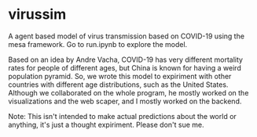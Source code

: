 # virussim
A agent based model of virus transmission based on COVID-19 using the mesa framework.
Go to run.ipynb to explore the model.

Based on an idea by Andre Vacha, COVID-19 has very different mortality rates for
people of different ages, but China is known for having a weird population pyramid. So,
we wrote this model to expiriment with other countries with different age distributions,
such as the United States. Although we collaborated on the whole program, he mostly 
worked on the visualizations and the web scaper, and I mostly worked on the backend.

Note: This isn't intended to make actual predictions about the world or anything, it's 
just a thought expiriment. Please don't sue me.
